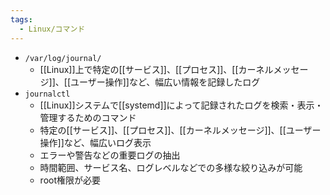 ```yaml
---
tags:
  - Linux/コマンド
---
```

- `/var/log/journal/`
	- [[Linux]]上で特定の[[サービス]]、[[プロセス]]、[[カーネルメッセージ]]、[[ユーザー操作]]など、幅広い情報を記録したログ
- `journalctl`
	- [[Linux]]システムで[[systemd]]によって記録されたログを検索・表示・管理するためのコマンド
	- 特定の[[サービス]]、[[プロセス]]、[[カーネルメッセージ]]、[[ユーザー操作]]など、幅広いログ表示
	- エラーや警告などの重要ログの抽出
	- 時間範囲、サービス名、ログレベルなどでの多様な絞り込みが可能
	- root権限が必要